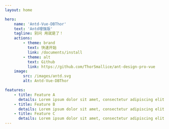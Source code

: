 ```yaml
---
layout: home

hero:
    name: 'Antd-Vue-DBThor'
    text: 'Antd增强版'
    tagline: 别问 用就是了！
    actions:
        - theme: brand
          text: 快速开始
          link: /documents/install
        - theme: alt
          text: Github
          link: https://github.com/ThorSmallice/ant-design-pro-vue
    image:
        src: /images/antd.svg
        alt: Antd-Vue-DBThor

features:
    - title: Feature A
      details: Lorem ipsum dolor sit amet, consectetur adipiscing elit
    - title: Feature B
      details: Lorem ipsum dolor sit amet, consectetur adipiscing elit
    - title: Feature C
      details: Lorem ipsum dolor sit amet, consectetur adipiscing elit
---
```


<style>
:root {
  --vp-home-hero-name-color: transparent;
  --vp-home-hero-name-background: -webkit-linear-gradient(120deg, #25C3FF 30%, #F74A5C);

  --vp-home-hero-image-background-image: linear-gradient(-45deg, #25C3FF 50%, #F74A5C 50%);
  --vp-home-hero-image-filter: blur(44px);
}

@media (min-width: 640px) {
  :root {
    --vp-home-hero-image-filter: blur(56px);
  }
}

@media (min-width: 960px) {
  :root {
    --vp-home-hero-image-filter: blur(100px);
  }
}
</style>
